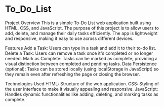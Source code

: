 # To_Do_List
Project Overview
This is a simple To-Do List web application built using HTML, CSS, and JavaScript. The purpose of this project is to allow users to add, delete, and manage their daily tasks efficiently. The app is lightweight and responsive, making it easy to use across different devices.

Features
Add a Task: Users can type in a task and add it to their to-do list.
Delete a Task: Users can remove a task once it's completed or no longer needed.
Mark as Complete: Tasks can be marked as complete, providing a visual distinction between completed and pending tasks.
Data Persistence (optional): Tasks can be stored locally (using localStorage in JavaScript) so they remain even after refreshing the page or closing the browser.

Technologies Used
HTML: Structure of the web application.
CSS: Styling of the user interface to make it visually appealing and responsive.
JavaScript: Handles dynamic functionalities like adding, deleting, and marking tasks as complete.
